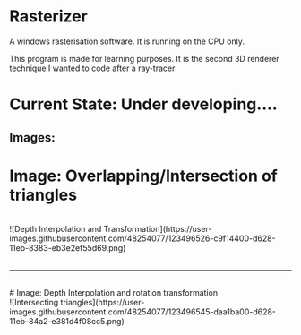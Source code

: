 # Rasterizer
A windows rasterisation software. It is running on the CPU only. 

This program is made for learning purposes. It is the second 3D renderer technique I wanted to code after a ray-tracer

# Current State: Under developing....

## Images:
# Image: Overlapping/Intersection of triangles
<br/>
![Depth Interpolation and Transformation](https://user-images.githubusercontent.com/48254077/123496526-c9f14400-d628-11eb-8383-eb3e2ef55d69.png)
<br/><br/>
<hr/>
<br/>
# Image: Depth Interpolation and rotation transformation <br>
![Intersecting triangles](https://user-images.githubusercontent.com/48254077/123496545-daa1ba00-d628-11eb-84a2-e381d4f08cc5.png)

